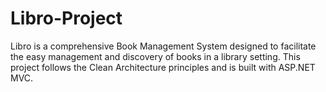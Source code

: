 # Libro-Project
Libro is a comprehensive Book Management System designed to facilitate the easy management and discovery of books in a library setting. This project follows the Clean Architecture principles and is built with ASP.NET MVC.

